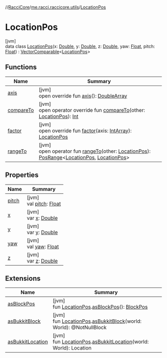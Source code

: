 //[RacciCore](../../../index.md)/[me.racci.raccicore.utils](../index.md)/[LocationPos](index.md)

# LocationPos

[jvm]\
data class [LocationPos](index.md)(x: [Double](https://kotlinlang.org/api/latest/jvm/stdlib/kotlin/-double/index.html), y: [Double](https://kotlinlang.org/api/latest/jvm/stdlib/kotlin/-double/index.html), z: [Double](https://kotlinlang.org/api/latest/jvm/stdlib/kotlin/-double/index.html), yaw: [Float](https://kotlinlang.org/api/latest/jvm/stdlib/kotlin/-float/index.html), pitch: [Float](https://kotlinlang.org/api/latest/jvm/stdlib/kotlin/-float/index.html)) : [VectorComparable](../-vector-comparable/index.md)&lt;[LocationPos](index.md)&gt;

## Functions

| Name | Summary |
|---|---|
| [axis](axis.md) | [jvm]<br>open override fun [axis](axis.md)(): [DoubleArray](https://kotlinlang.org/api/latest/jvm/stdlib/kotlin/-double-array/index.html) |
| [compareTo](index.md#-1818978705%2FFunctions%2F-519281799) | [jvm]<br>open operator override fun [compareTo](index.md#-1818978705%2FFunctions%2F-519281799)(other: [LocationPos](index.md)): [Int](https://kotlinlang.org/api/latest/jvm/stdlib/kotlin/-int/index.html) |
| [factor](factor.md) | [jvm]<br>open override fun [factor](factor.md)(axis: [IntArray](https://kotlinlang.org/api/latest/jvm/stdlib/kotlin/-int-array/index.html)): [LocationPos](index.md) |
| [rangeTo](index.md#1222944855%2FFunctions%2F-519281799) | [jvm]<br>open operator fun [rangeTo](index.md#1222944855%2FFunctions%2F-519281799)(other: [LocationPos](index.md)): [PosRange](../-pos-range/index.md)&lt;[LocationPos](index.md), [LocationPos](index.md)&gt; |

## Properties

| Name | Summary |
|---|---|
| [pitch](pitch.md) | [jvm]<br>val [pitch](pitch.md): [Float](https://kotlinlang.org/api/latest/jvm/stdlib/kotlin/-float/index.html) |
| [x](x.md) | [jvm]<br>var [x](x.md): [Double](https://kotlinlang.org/api/latest/jvm/stdlib/kotlin/-double/index.html) |
| [y](y.md) | [jvm]<br>var [y](y.md): [Double](https://kotlinlang.org/api/latest/jvm/stdlib/kotlin/-double/index.html) |
| [yaw](yaw.md) | [jvm]<br>val [yaw](yaw.md): [Float](https://kotlinlang.org/api/latest/jvm/stdlib/kotlin/-float/index.html) |
| [z](z.md) | [jvm]<br>var [z](z.md): [Double](https://kotlinlang.org/api/latest/jvm/stdlib/kotlin/-double/index.html) |

## Extensions

| Name | Summary |
|---|---|
| [asBlockPos](../as-block-pos.md) | [jvm]<br>fun [LocationPos](index.md).[asBlockPos](../as-block-pos.md)(): [BlockPos](../-block-pos/index.md) |
| [asBukkitBlock](../as-bukkit-block.md) | [jvm]<br>fun [LocationPos](index.md).[asBukkitBlock](../as-bukkit-block.md)(world: World): @NotNullBlock |
| [asBukkitLocation](../as-bukkit-location.md) | [jvm]<br>fun [LocationPos](index.md).[asBukkitLocation](../as-bukkit-location.md)(world: World): Location |
